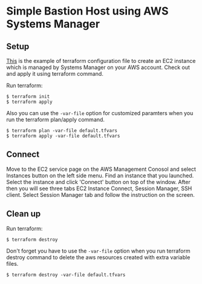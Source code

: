 # Simple Bastion Host using AWS Systems Manager
## Setup
[This](https://github.com/Young-ook/terraform-aws-ssm/blob/main/examples/bastion/main.tf) is the example of terraform configuration file to create an EC2 instance which is managed by Systems Manager on your AWS account. Check out and apply it using terraform command.

Run terraform:
```
$ terraform init
$ terraform apply
```
Also you can use the `-var-file` option for customized paramters when you run the terraform plan/apply command.
```
$ terraform plan -var-file default.tfvars
$ terraform apply -var-file default.tfvars
```

## Connect
Move to the EC2 service page on the AWS Management Conosol and select Instances button on the left side menu. Find an instance that you launched. Select the instance and click 'Connect' button on top of the window. After then you will see three tabs EC2 Instance Connect, Session Manager, SSH client. Select Session Manager tab and follow the instruction on the screen.

## Clean up
Run terraform:
```
$ terraform destroy
```
Don't forget you have to use the `-var-file` option when you run terraform destroy command to delete the aws resources created with extra variable files.
```
$ terraform destroy -var-file default.tfvars
```
